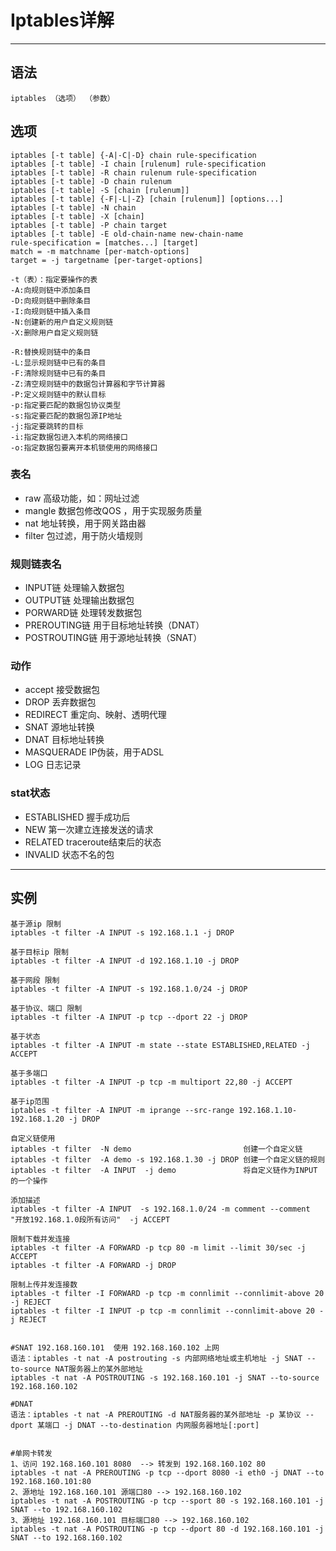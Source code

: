 # Iptables详解 #
-----
## 语法 ##
    iptables （选项） （参数）
## 选项 ##
    iptables [-t table] {-A|-C|-D} chain rule-specification
    iptables [-t table] -I chain [rulenum] rule-specification
    iptables [-t table] -R chain rulenum rule-specification
    iptables [-t table] -D chain rulenum
    iptables [-t table] -S [chain [rulenum]]
    iptables [-t table] {-F|-L|-Z} [chain [rulenum]] [options...]
    iptables [-t table] -N chain
    iptables [-t table] -X [chain]
    iptables [-t table] -P chain target
    iptables [-t table] -E old-chain-name new-chain-name
    rule-specification = [matches...] [target]
    match = -m matchname [per-match-options]
    target = -j targetname [per-target-options]

    -t（表）：指定要操作的表
    -A:向规则链中添加条目
    -D:向规则链中删除条目
    -I:向规则链中插入条目
    -N:创建新的用户自定义规则链
    -X:删除用户自定义规则链
    
    -R:替换规则链中的条目
    -L:显示规则链中已有的条目
    -F:清除规则链中已有的条目
    -Z:清空规则链中的数据包计算器和字节计算器
    -P:定义规则链中的默认目标
    -p:指定要匹配的数据包协议类型
    -s:指定要匹配的数据包源IP地址
    -j:指定要跳转的目标
    -i:指定数据包进入本机的网络接口
    -o:指定数据包要离开本机锁使用的网络接口


### 表名 ###
- raw 高级功能，如：网址过滤
- mangle 数据包修改QOS ，用于实现服务质量
- nat 地址转换，用于网关路由器
- filter 包过滤，用于防火墙规则

### 规则链表名 ###
- INPUT链 处理输入数据包
- OUTPUT链 处理输出数据包
- PORWARD链 处理转发数据包
- PREROUTING链 用于目标地址转换（DNAT）
- POSTROUTING链 用于源地址转换（SNAT）

### 动作 ###
- accept 接受数据包
- DROP   丢弃数据包
- REDIRECT 重定向、映射、透明代理
- SNAT 源地址转换
- DNAT 目标地址转换
- MASQUERADE IP伪装，用于ADSL
- LOG 日志记录

### stat状态 ###
- ESTABLISHED  握手成功后 
- NEW  第一次建立连接发送的请求
- RELATED traceroute结束后的状态
- INVALID 状态不名的包


----
## 实例 ##
    基于源ip 限制
    iptables -t filter -A INPUT -s 192.168.1.1 -j DROP
    
    基于目标ip 限制
    iptables -t filter -A INPUT -d 192.168.1.10 -j DROP

    基于网段 限制
    iptables -t filter -A INPUT -s 192.168.1.0/24 -j DROP

    基于协议、端口 限制
    iptables -t filter -A INPUT -p tcp --dport 22 -j DROP

    基于状态 
    iptables -t filter -A INPUT -m state --state ESTABLISHED,RELATED -j ACCEPT
    
    基于多端口
    iptables -t filter -A INPUT -p tcp -m multiport 22,80 -j ACCEPT
    
    基于ip范围
    iptables -t filter -A INPUT -m iprange --src-range 192.168.1.10-192.168.1.20 -j DROP

    自定义链使用
    iptables -t filter  -N demo                         创建一个自定义链 
    iptables -t filter  -A demo -s 192.168.1.30 -j DROP 创建一个自定义链的规则 
    iptables -t filter  -A INPUT  -j demo               将自定义链作为INPUT 的一个操作

    添加描述
    iptables -t filter -A INPUT  -s 192.168.1.0/24 -m comment --comment "开放192.168.1.0段所有访问"  -j ACCEPT

    限制下载并发连接
    iptables -t filter -A FORWARD -p tcp 80 -m limit --limit 30/sec -j ACCEPT
    iptables -t filter -A FORWARD -j DROP

    限制上传并发连接数
    iptables -t filter -I FORWARD -p tcp -m connlimit --connlimit-above 20 -j REJECT
    iptables -t filter -I INPUT -p tcp -m connlimit --connlimit-above 20 -j REJECT


    #SNAT 192.168.160.101  使用 192.168.160.102 上网
    语法：iptables -t nat -A postrouting -s 内部网络地址或主机地址 -j SNAT --to-source NAT服务器上的某外部地址
    iptables -t nat -A POSTROUTING -s 192.168.160.101 -j SNAT --to-source 192.168.160.102

    #DNAT
    语法：iptables -t nat -A PREROUTING -d NAT服务器的某外部地址 -p 某协议 --dport 某端口 -j DNAT --to-destination 内网服务器地址[:port]
        

    #单网卡转发
    1、访问 192.168.160.101 8080  --> 转发到 192.168.160.102 80
    iptables -t nat -A PREROUTING -p tcp --dport 8080 -i eth0 -j DNAT --to 192.168.160.101:80
    2、源地址 192.168.160.101 源端口80 --> 192.168.160.102
    iptables -t nat -A POSTROUTING -p tcp --sport 80 -s 192.168.160.101 -j SNAT --to 192.168.160.102
    3、源地址 192.168.160.101 目标端口80 --> 192.168.160.102
    iptables -t nat -A POSTROUTING -p tcp --dport 80 -d 192.168.160.101 -j SNAT --to 192.168.160.102


    
    
    